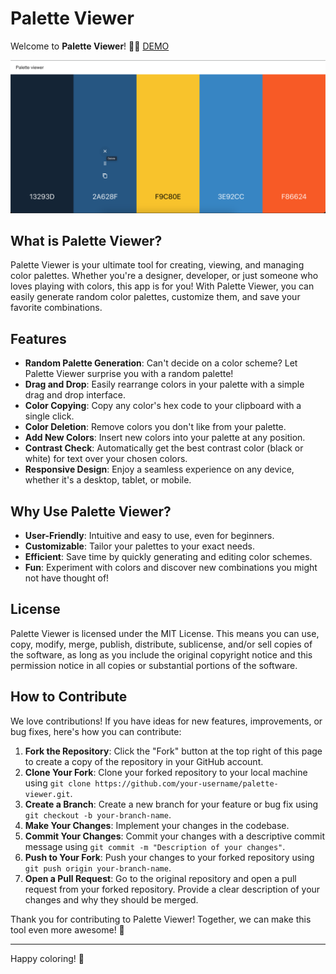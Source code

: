 # Palette Viewer

Welcome to **Palette Viewer**! 🎨✨ [DEMO](https://mpstyle.github.io/palette-viewer/)

![Palette Viewer](docs/images/screenshot.png)

## What is Palette Viewer?

Palette Viewer is your ultimate tool for creating, viewing, and managing color palettes. Whether you're a designer, developer, or just someone who loves playing with colors, this app is for you! With Palette Viewer, you can easily generate random color palettes, customize them, and save your favorite combinations.

## Features

- **Random Palette Generation**: Can't decide on a color scheme? Let Palette Viewer surprise you with a random palette!
- **Drag and Drop**: Easily rearrange colors in your palette with a simple drag and drop interface.
- **Color Copying**: Copy any color's hex code to your clipboard with a single click.
- **Color Deletion**: Remove colors you don't like from your palette.
- **Add New Colors**: Insert new colors into your palette at any position.
- **Contrast Check**: Automatically get the best contrast color (black or white) for text over your chosen colors.
- **Responsive Design**: Enjoy a seamless experience on any device, whether it's a desktop, tablet, or mobile.

## Why Use Palette Viewer?

- **User-Friendly**: Intuitive and easy to use, even for beginners.
- **Customizable**: Tailor your palettes to your exact needs.
- **Efficient**: Save time by quickly generating and editing color schemes.
- **Fun**: Experiment with colors and discover new combinations you might not have thought of!

## License

Palette Viewer is licensed under the MIT License. This means you can use, copy, modify, merge, publish, distribute, sublicense, and/or sell copies of the software, as long as you include the original copyright notice and this permission notice in all copies or substantial portions of the software.

## How to Contribute

We love contributions! If you have ideas for new features, improvements, or bug fixes, here's how you can contribute:

1. **Fork the Repository**: Click the "Fork" button at the top right of this page to create a copy of the repository in your GitHub account.
2. **Clone Your Fork**: Clone your forked repository to your local machine using `git clone https://github.com/your-username/palette-viewer.git`.
3. **Create a Branch**: Create a new branch for your feature or bug fix using `git checkout -b your-branch-name`.
4. **Make Your Changes**: Implement your changes in the codebase.
5. **Commit Your Changes**: Commit your changes with a descriptive commit message using `git commit -m "Description of your changes"`.
6. **Push to Your Fork**: Push your changes to your forked repository using `git push origin your-branch-name`.
7. **Open a Pull Request**: Go to the original repository and open a pull request from your forked repository. Provide a clear description of your changes and why they should be merged.

Thank you for contributing to Palette Viewer! Together, we can make this tool even more awesome! 🚀

---

Happy coloring! 🌈